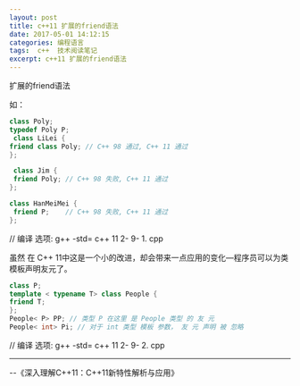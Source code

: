 ```yaml
---
layout: post
title: c++11 扩展的friend语法
date: 2017-05-01 14:12:15
categories: 编程语言 
tags:  c++  技术阅读笔记
excerpt: c++11 扩展的friend语法
---
```


扩展的friend语法

如：

```c++
class Poly; 
typedef Poly P;
 class LiLei { 
friend class Poly; // C++ 98 通过, C++ 11 通过 
};

 class Jim {
 friend Poly; // C++ 98 失败, C++ 11 通过 
}; 

class HanMeiMei {
 friend P;    // C++ 98 失败, C++ 11 通过 
};
```

// 编译 选项: g++ -std= c++ 11 2- 9- 1. cpp

虽然 在 C++ 11中这是一个小的改进，却会带来一点应用的变化—程序员可以为类模板声明友元了。

```c++
class P; 
template < typename T> class People { 
friend T; 
}; 
People< P> PP; // 类型 P 在这里 是 People 类型 的 友 元 
People< int> Pi; // 对于 int 类型 模板 参数， 友 元 声明 被 忽略 

```

// 编译 选项: g++ -std= c++ 11 2- 9- 2. cpp

---
\--《深入理解C++11：C++11新特性解析与应用》
